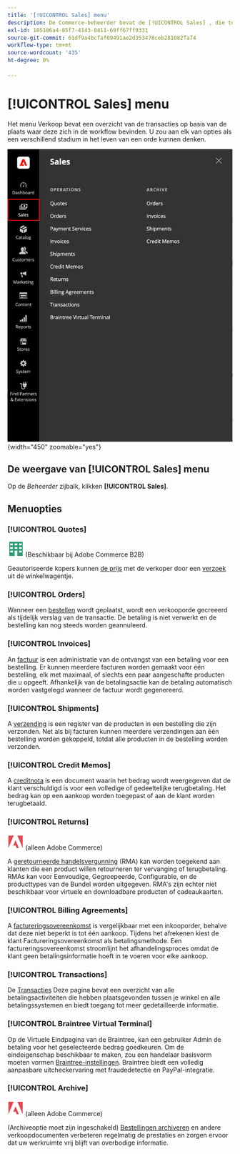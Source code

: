 ```yaml
---
title: '[!UICONTROL Sales] menu'
description: De Commerce-beheerder bevat de [!UICONTROL Sales] , die toegang biedt tot gereedschappen voor het werken met bestellingen afhankelijk van de plaats in de workflow.
exl-id: 105106a4-85f7-4143-8411-69ff67ff9331
source-git-commit: 61df9a4bcfaf09491ae2d353478ceb281082fa74
workflow-type: tm+mt
source-wordcount: '435'
ht-degree: 0%

---
```


# [!UICONTROL Sales] menu

Het menu Verkoop bevat een overzicht van de transacties op basis van de plaats waar deze zich in de workflow bevinden. U zou aan elk van opties als een verschillend stadium in het leven van een orde kunnen denken.

![Verkoopmenu](./assets/admin-menu-sales.png){width="450" zoomable="yes"}

## De weergave van [!UICONTROL Sales] menu

Op de _Beheerder_ zijbalk, klikken **[!UICONTROL Sales]**.

## Menuopties

### [!UICONTROL Quotes]

![Adobe Commerce B2B](../assets/b2b.svg) (Beschikbaar bij Adobe Commerce B2B)

Geautoriseerde kopers kunnen [de prijs](../b2b/quotes.md) met de verkoper door een [verzoek](../b2b/quote-request.md) uit de winkelwagentje.

### [!UICONTROL Orders]

Wanneer een [bestellen](orders.md) wordt geplaatst, wordt een verkooporde gecreeerd als tijdelijk verslag van de transactie. De betaling is niet verwerkt en de bestelling kan nog steeds worden geannuleerd.

### [!UICONTROL Invoices]

An [factuur](invoices.md) is een administratie van de ontvangst van een betaling voor een bestelling. Er kunnen meerdere facturen worden gemaakt voor één bestelling, elk met maximaal, of slechts een paar aangeschafte producten die u opgeeft. Afhankelijk van de betalingsactie kan de betaling automatisch worden vastgelegd wanneer de factuur wordt gegenereerd.

### [!UICONTROL Shipments]

A [verzending](shipments.md) is een register van de producten in een bestelling die zijn verzonden. Net als bij facturen kunnen meerdere verzendingen aan één bestelling worden gekoppeld, totdat alle producten in de bestelling worden verzonden.

### [!UICONTROL Credit Memos]

A [creditnota](credit-memos.md) is een document waarin het bedrag wordt weergegeven dat de klant verschuldigd is voor een volledige of gedeeltelijke terugbetaling. Het bedrag kan op een aankoop worden toegepast of aan de klant worden terugbetaald.

### [!UICONTROL Returns]

![Adobe Commerce](../assets/adobe-logo.svg) (alleen Adobe Commerce)

A [geretourneerde handelsvergunning](returns.md) (RMA) kan worden toegekend aan klanten die een product willen retourneren ter vervanging of terugbetaling. RMAs kan voor Eenvoudige, Gegroepeerde, Configurable, en de producttypes van de Bundel worden uitgegeven. RMA&#39;s zijn echter niet beschikbaar voor virtuele en downloadbare producten of cadeaukaarten.

### [!UICONTROL Billing Agreements]

A [factureringsovereenkomst](paypal-billing-agreements.md) is vergelijkbaar met een inkooporder, behalve dat deze niet beperkt is tot één aankoop. Tijdens het afrekenen kiest de klant Factureringsovereenkomst als betalingsmethode. Een factureringsovereenkomst stroomlijnt het afhandelingsproces omdat de klant geen betalingsinformatie hoeft in te voeren voor elke aankoop.

### [!UICONTROL Transactions]

De [Transacties](transactions.md) Deze pagina bevat een overzicht van alle betalingsactiviteiten die hebben plaatsgevonden tussen je winkel en alle betalingssystemen en biedt toegang tot meer gedetailleerde informatie.

### [!UICONTROL Braintree Virtual Terminal]

Op de Virtuele Eindpagina van de Braintree, kan een gebruiker Admin de betaling voor het geselecteerde bedrag goedkeuren. Om de eindeigenschap beschikbaar te maken, zou een handelaar basisvorm moeten vormen [Braintree-instellingen](braintree.md). Braintree biedt een volledig aanpasbare uitcheckervaring met fraudedetectie en PayPal-integratie.

### [!UICONTROL Archive]

![Adobe Commerce](../assets/adobe-logo.svg) (alleen Adobe Commerce)

(Archiveoptie moet zijn ingeschakeld) [Bestellingen archiveren](order-archive.md) en andere verkoopdocumenten verbeteren regelmatig de prestaties en zorgen ervoor dat uw werkruimte vrij blijft van overbodige informatie.
